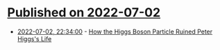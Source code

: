 # [Published on 2022-07-02](index.md)

* [2022-07-02, 22:34:00](https://science.slashdot.org/story/22/07/02/1847206/how-the-higgs-boson-particle-ruined-peter-higgss-life?utm_source=rss1.0mainlinkanon&utm_medium=feed) - [How the Higgs Boson Particle Ruined Peter Higgs's Life](https://science.slashdot.org/story/22/07/02/1847206/how-the-higgs-boson-particle-ruined-peter-higgss-life?utm_source=rss1.0mainlinkanon&utm_medium=feed)
